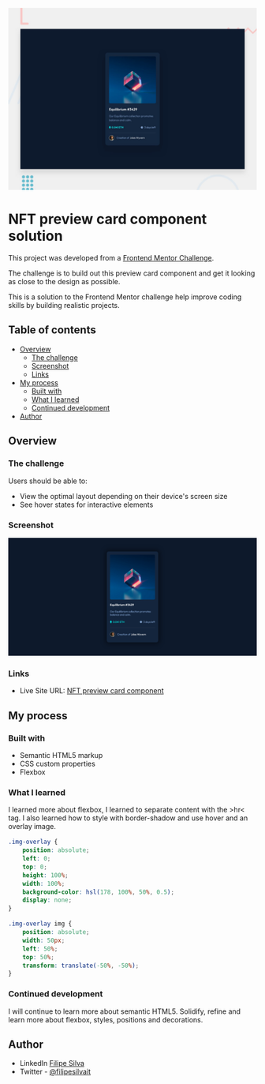 ![Design preview for the NFT preview card component coding challenge](assets/design/desktop-preview.jpg)

# NFT preview card component solution

This project was developed from a [Frontend Mentor Challenge](https://www.frontendmentor.io/challenges/nft-preview-card-component-SbdUL_w0U). 

The challenge is to build out this preview card component and get it looking as close to the design as possible.

This is a solution to the Frontend Mentor challenge help improve coding skills by building realistic projects.

## Table of contents

- [Overview](#overview)
  - [The challenge](#the-challenge)
  - [Screenshot](#screenshot)
  - [Links](#links)
- [My process](#my-process)
  - [Built with](#built-with)
  - [What I learned](#what-i-learned)
  - [Continued development](#continued-development)
- [Author](#author)

## Overview

### The challenge

Users should be able to:

- View the optimal layout depending on their device's screen size
- See hover states for interactive elements

### Screenshot

![](assets\design\screenshot.png)

### Links

- Live Site URL: [NFT preview card component](https://filipesilvait.github.io/nft-preview-card-component-main/)

## My process

### Built with

- Semantic HTML5 markup
- CSS custom properties
- Flexbox

### What I learned

I learned more about flexbox, I learned to separate content with the >hr< tag. I also learned how to style with border-shadow and use hover and an overlay image.

```css
.img-overlay {
    position: absolute;
    left: 0;
    top: 0;
    height: 100%;
    width: 100%;
    background-color: hsl(178, 100%, 50%, 0.5);
    display: none;
}
```
```css
.img-overlay img {
    position: absolute;
    width: 50px;
    left: 50%;
    top: 50%;
    transform: translate(-50%, -50%);
}
```

### Continued development

I will continue to learn more about semantic HTML5. Solidify, refine and learn more about flexbox, styles, positions and decorations.

## Author

- LinkedIn [Filipe Silva](https://www.linkedin.com/in/filipesilvait/)
- Twitter - [@filipesilvait](https://twitter.com/filipesilvait)
